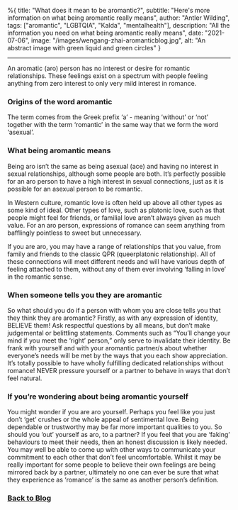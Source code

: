 %{
title: "What does it mean to be aromantic?",
subtitle: "Here's more information on what being aromantic really means",
author: "Antler Wilding",
tags: ["aromantic", "LGBTQIA", "Kalda", "mentalhealth"],
description: "All the information you need on what being aromantic really means",
date: "2021-07-06",
image: "/images/wengang-zhai-aromanticblog.jpg",
alt: "An abstract image with green liquid and green circles"
}

---

An aromatic (aro) person has no interest or desire for romantic relationships. These feelings exist on a spectrum with people feeling anything from zero interest to only very mild interest in romance.

### Origins of the word aromantic

The term comes from the Greek prefix ‘a’ - meaning ‘without’ or ‘not’ together with the term ‘romantic’ in the same way that we form the word ‘asexual’.

### What being aromantic means

Being aro isn’t the same as being asexual (ace) and having no interest in sexual relationships, although some people are both. It’s perfectly possible for an aro person to have a high interest in sexual connections, just as it is possible for an asexual person to be romantic.

In Western culture, romantic love is often held up above all other types as some kind of ideal. Other types of love, such as platonic love, such as that people might feel for friends, or familial love aren’t always given as much value. For an aro person, expressions of romance can seem anything from bafflingly pointless to sweet but unnecessary.

If you are aro, you may have a range of relationships that you value, from family and friends to the classic QPR (queerplatonic relationship). All of these connections will meet different needs and will have various depth of feeling attached to them, without any of them ever involving ‘falling in love’ in the romantic sense.

### When someone tells you they are aromantic

So what should you do if a person with whom you are close tells you that they think they are aromantic? Firstly, as with any expression of identity, BELIEVE them! Ask respectful questions by all means, but don’t make judgemental or belittling statements. Comments such as “You’ll change your mind if you meet the ‘right’ person,” only serve to invalidate their identity. Be frank with yourself and with your aromantic partner/s about whether everyone’s needs will be met by the ways that you each show appreciation. It’s totally possible to have wholly fulfilling dedicated relationships without romance! NEVER pressure yourself or a partner to behave in ways that don’t feel natural.

### If you’re wondering about being aromantic yourself

You might wonder if you are aro yourself. Perhaps you feel like you just don’t ‘get’ crushes or the whole appeal of sentimental love. Being dependable or trustworthy may be far more important qualities to you. So should you ‘out’ yourself as aro, to a partner? If you feel that you are ‘faking’ behaviours to meet their needs, then an honest discussion is likely needed. You may well be able to come up with other ways to communicate your commitment to each other that don’t feel uncomfortable. Whilst it may be really important for some people to believe their own feelings are being mirrored back by a partner, ultimately no one can ever be sure that what they experience as ‘romance’ is the same as another person’s definition.


### [Back to Blog](http://kalda.co/blog)